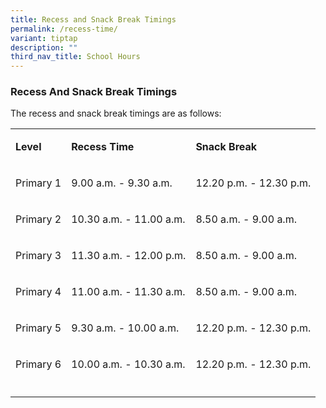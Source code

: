 ```yaml
---
title: Recess and Snack Break Timings
permalink: /recess-time/
variant: tiptap
description: ""
third_nav_title: School Hours
---
```

<h3>Recess And Snack Break Timings</h3>
<p>The recess and snack break timings are as follows:</p>
<table style="minWidth: 75px">
<colgroup>
<col>
<col>
<col>
</colgroup>
<tbody>
<tr>
<td rowspan="1" colspan="1">
<p><strong>Level</strong>
</p>
</td>
<td rowspan="1" colspan="1">
<p><strong>Recess Time</strong>
</p>
</td>
<td rowspan="1" colspan="1">
<p><strong>Snack Break</strong>
</p>
</td>
</tr>
<tr>
<td rowspan="1" colspan="1">
<p>Primary 1</p>
</td>
<td rowspan="1" colspan="1">
<p>9.00 a.m. - 9.30 a.m.</p>
</td>
<td rowspan="1" colspan="1">
<p>12.20 p.m. - 12.30 p.m.</p>
</td>
</tr>
<tr>
<td rowspan="1" colspan="1">
<p>Primary 2</p>
</td>
<td rowspan="1" colspan="1">
<p>10.30 a.m. - 11.00 a.m.</p>
</td>
<td rowspan="1" colspan="1">
<p>8.50 a.m. - 9.00 a.m.</p>
</td>
</tr>
<tr>
<td rowspan="1" colspan="1">
<p>Primary 3</p>
</td>
<td rowspan="1" colspan="1">
<p>11.30 a.m. - 12.00 p.m.</p>
</td>
<td rowspan="1" colspan="1">
<p>8.50 a.m. - 9.00 a.m.</p>
</td>
</tr>
<tr>
<td rowspan="1" colspan="1">
<p>Primary 4</p>
</td>
<td rowspan="1" colspan="1">
<p>11.00 a.m. - 11.30 a.m.</p>
</td>
<td rowspan="1" colspan="1">
<p>8.50 a.m. - 9.00 a.m.</p>
</td>
</tr>
<tr>
<td rowspan="1" colspan="1">
<p>Primary 5</p>
</td>
<td rowspan="1" colspan="1">
<p>9.30 a.m. - 10.00 a.m.</p>
</td>
<td rowspan="1" colspan="1">
<p>12.20 p.m. - 12.30 p.m.</p>
</td>
</tr>
<tr>
<td rowspan="1" colspan="1">
<p>Primary 6</p>
</td>
<td rowspan="1" colspan="1">
<p>10.00 a.m. - 10.30 a.m.</p>
</td>
<td rowspan="1" colspan="1">
<p>12.20 p.m. - 12.30 p.m.</p>
</td>
</tr>
<tr>
<td rowspan="1" colspan="1">
<p></p>
</td>
<td rowspan="1" colspan="1">
<p></p>
</td>
<td rowspan="1" colspan="1">
<p></p>
</td>
</tr>
</tbody>
</table>
<p>&nbsp;</p>